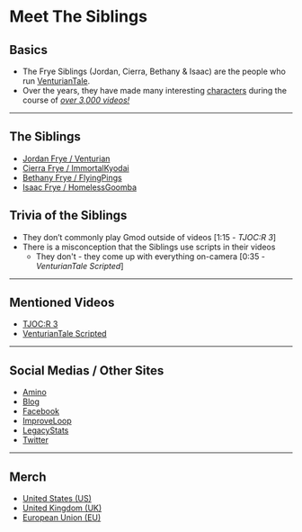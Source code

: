 # Meet The Siblings


## Basics
- The Frye Siblings \(Jordan, Cierra, Bethany & Isaac) are the people who run [VenturianTale](https://www.youtube.com/user/VenturianTale).  
- Over the years, they have made many interesting [characters](../chapter_5.html) during the course of [*over 3,000 videos!*](https://www.youtube.com/playlist?list=PLwljWXtmIKiR6RCrbGztF5LhGXAEF7pX_)

----

## The Siblings
- [Jordan Frye / Venturian](3.Siblings/3.1.Jordan-Frye-Venturian.html)
- [Cierra Frye / ImmortalKyodai](3.Siblings/3.2.Cierra-Frye-ImmortalKyodai.html)
- [Bethany Frye / FlyingPings](3.Siblings/3.3.Bethany-Frye-FlyingPings.html)
- [Isaac Frye / HomelessGoomba](3.Siblings/3.4.Isaac-Frye-HomelessGoomba.html)

## Trivia of the Siblings
- They don’t commonly play Gmod outside of videos \[1:15 - *TJOC:R 3*]
- There is a misconception that the Siblings use scripts in their videos
  - They don't - they come up with everything on-camera \[0:35 - *VenturianTale Scripted*]

----

## Mentioned Videos
- [TJOC:R 3](https://youtu.be/B6jf67iGNlU)
- [VenturianTale Scripted](https://youtu.be/iD4Mw3rx4wc)

----

## Social Medias / Other Sites
- [Amino](https://aminoapps.com/c/venturiantale/home/)
- [Blog](https://venturiantale.com)
- [Facebook](https://m.facebook.com/venturiantalegames/)
- [ImproveLoop](https://improveloop.com/loop/venturiantale)
- [LegacyStats](http://legacystats.com/index.php)
- [Twitter](https://twitter.com/VenturianTale)
----
## Merch
- [United States \(US)](https://shop.spreadshirt.com/VENTURIANTALE/)
- [United Kingdom \(UK)](https://venturiantale-uk.spreadshirt.com)
- [European Union \(EU)](https://shop.spreadshirt.net/VENTURIANTALE/)